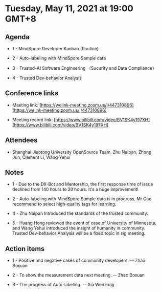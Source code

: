 # Tuesday, May 11, 2021 at 19:00 GMT+8

## Agenda

* 1 - MindSpore Developer Kanban (Routine)

* 2 - Auto-labeling with MindSpore Sample data

* 3 - Trusted-AI Software Engineering （Sucurity and Data Compliance）

* 4 - Trusted Dev-behavior Analysis

## Conference links

* Meeting link: [https://welink-meeting.zoom.us/j/447310896](https://welink-meeting.zoom.us/j/447310896)

* Meeting record link: [https://www.bilibili.com/video/BV1SK4y197XH](https://www.bilibili.com/video/BV1SK4y197XH)

## Attendees

* Shanghai Jiaotong University OpenSource Team, Zhu Naipan, Zhong Jun, Clement Li, Wang Yehui

## Notes

* 1 - Due to the DX-Bot and Mentorship, the first response time of issue declined from 140 hours to 20 hours. It's a huge improvement!

* 2 - Auto-labeling with MindSpore Sample data is in progress, Mr Cao recommend to select high-quality tags for learning.

* 4 - Zhu Naipan Introduced the standards of the trusted community.

* 5 - Huang Hong reviewed the event of case of University of Minnesota, and Wang Yehui introduced the insight of humanity in community. Trusted Dev-behavior Analysis will be a fixed topic in sig meeting.

## Action items

* 1 - Positive and negative cases of community developers. -- Zhao Boxuan

* 2 - To show the measurement data next meeting. -- Zhao Boxuan

* 3 - The progress of Auto-labeling. -- Xia Wenzong